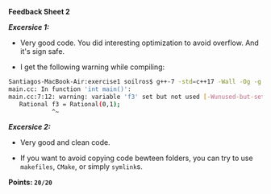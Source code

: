 **Feedback Sheet 2**

***Excersice 1:***

* Very good code. You did interesting optimization to avoid overflow. And it's sign safe. 

* I get the following warning while compiling:
```bash
Santiagos-MacBook-Air:exercise1 soilros$ g++-7 -std=c++17 -Wall -Og -g -o program *.cc *.cpp
main.cc: In function 'int main()':
main.cc:7:12: warning: variable 'f3' set but not used [-Wunused-but-set-variable]
   Rational f3 = Rational(0,1);
            ^~
```

***Excersice 2:***

* Very good and clean code.

* If you want to avoid copying code bewteen folders, you can try to use `makefiles`, `CMake`, or simply `symlink`s.

**Points: `20/20`**